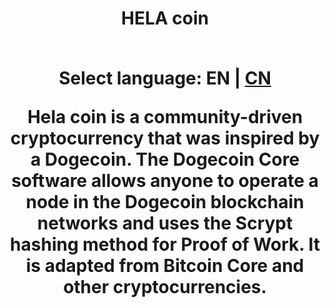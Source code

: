 <h1 align="center">
HELA coin  
<br/><br/>

<div align="center">
</div>

Select language: EN | [CN](./README_zh_CN.md)

Hela coin is a community-driven cryptocurrency that was inspired by a Dogecoin. The Dogecoin Core software allows anyone to operate a node in the Dogecoin blockchain networks and uses the Scrypt hashing method for Proof of Work. It is adapted from Bitcoin Core and other cryptocurrencies.

